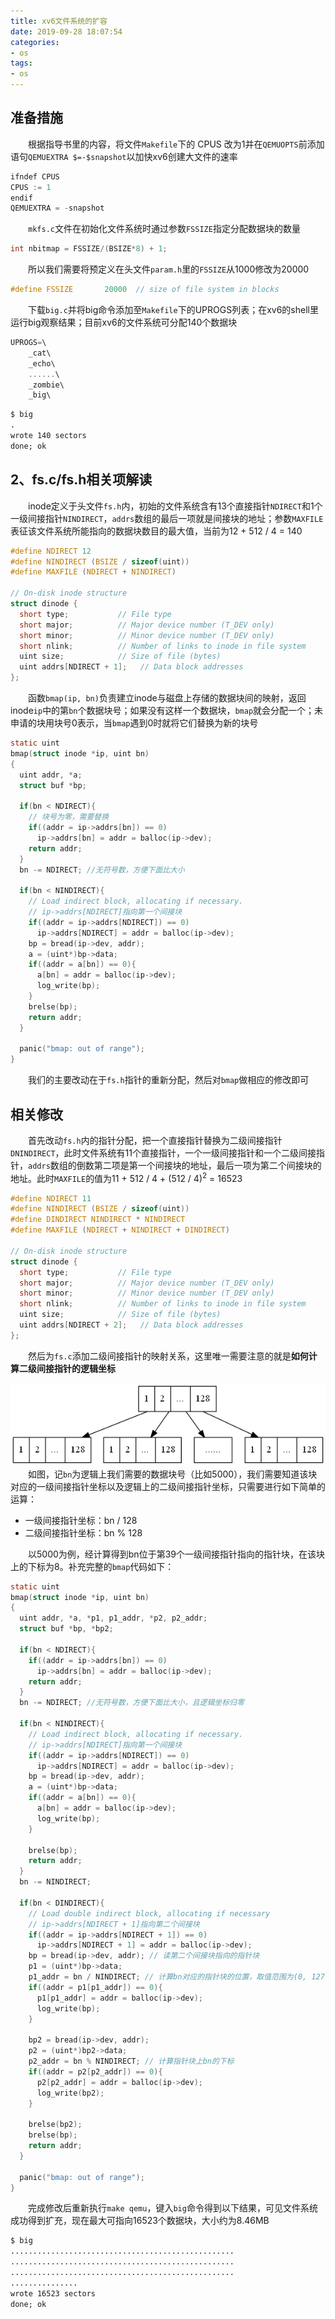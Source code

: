 ```yaml
---
title: xv6文件系统的扩容
date: 2019-09-28 18:07:54
categories:
- os
tags:
- os
---
```


## 准备措施
&emsp;&emsp;根据指导书里的内容，将文件`Makefile`下的 CPUS 改为1并在`QEMUOPTS`前添加语句`QEMUEXTRA $=-$snapshot`以加快xv6创建大文件的速率
```c
ifndef CPUS
CPUS := 1
endif
QEMUEXTRA = -snapshot
``` 
&emsp;&emsp;`mkfs.c`文件在初始化文件系统时通过参数`FSSIZE`指定分配数据块的数量
```c
int nbitmap = FSSIZE/(BSIZE*8) + 1;
```
&emsp;&emsp;所以我们需要将预定义在头文件`param.h`里的`FSSIZE`从1000修改为20000
```c
#define FSSIZE       20000  // size of file system in blocks
```
&emsp;&emsp;下载`big.c`并将big命令添加至`Makefile`下的UPROGS列表；在xv6的shell里运行big观察结果；目前xv6的文件系统可分配140个数据块
```c
UPROGS=\
	_cat\
	_echo\
	......\
	_zombie\
	_big\
```
```markdown
$ big
.
wrote 140 sectors
done; ok
```
## 2、fs.c/fs.h相关项解读
&emsp;&emsp;inode定义于头文件`fs.h`内，初始的文件系统含有13个直接指针`NDIRECT`和1个一级间接指针`NINDIRECT`，`addrs`数组的最后一项就是间接块的地址；参数`MAXFILE`表征该文件系统所能指向的数据块数目的最大值，当前为12 + 512 / 4 = 140
```c
#define NDIRECT 12
#define NINDIRECT (BSIZE / sizeof(uint))
#define MAXFILE (NDIRECT + NINDIRECT)

// On-disk inode structure
struct dinode {
  short type;           // File type
  short major;          // Major device number (T_DEV only)
  short minor;          // Minor device number (T_DEV only)
  short nlink;          // Number of links to inode in file system
  uint size;            // Size of file (bytes)
  uint addrs[NDIRECT + 1];   // Data block addresses
};
```
&emsp;&emsp;函数`bmap(ip, bn)`负责建立inode与磁盘上存储的数据块间的映射，返回inode`ip`中的第`bn`个数据块号；如果没有这样一个数据块，`bmap`就会分配一个；未申请的块用块号0表示，当`bmap`遇到0时就将它们替换为新的块号
```c
static uint
bmap(struct inode *ip, uint bn)
{
  uint addr, *a;
  struct buf *bp;

  if(bn < NDIRECT){
    // 块号为零，需要替换
    if((addr = ip->addrs[bn]) == 0)
      ip->addrs[bn] = addr = balloc(ip->dev);
    return addr;
  }
  bn -= NDIRECT; //无符号数，方便下面比大小

  if(bn < NINDIRECT){
    // Load indirect block, allocating if necessary.
    // ip->addrs[NDIRECT]指向第一个间接块
    if((addr = ip->addrs[NDIRECT]) == 0)
      ip->addrs[NDIRECT] = addr = balloc(ip->dev);
    bp = bread(ip->dev, addr);
    a = (uint*)bp->data;
    if((addr = a[bn]) == 0){
      a[bn] = addr = balloc(ip->dev);
      log_write(bp);
    }
    brelse(bp);
    return addr;
  }

  panic("bmap: out of range");
}
```
&emsp;&emsp;我们的主要改动在于`fs.h`指针的重新分配，然后对`bmap`做相应的修改即可

## 相关修改
&emsp;&emsp;首先改动`fs.h`内的指针分配，把一个直接指针替换为二级间接指针`DNINDIRECT`，此时文件系统有11个直接指针，一个一级间接指针和一个二级间接指针，`addrs`数组的倒数第二项是第一个间接块的地址，最后一项为第二个间接块的地址。此时`MAXFILE`的值为11 + 512 / 4 + (512 / 4)$^2$ = 16523
```c
#define NDIRECT 11
#define NINDIRECT (BSIZE / sizeof(uint))
#define DINDIRECT NINDIRECT * NINDIRECT
#define MAXFILE (NDIRECT + NINDIRECT + DINDIRECT)

// On-disk inode structure
struct dinode {
  short type;           // File type
  short major;          // Major device number (T_DEV only)
  short minor;          // Minor device number (T_DEV only)
  short nlink;          // Number of links to inode in file system
  uint size;            // Size of file (bytes)
  uint addrs[NDIRECT + 2];   // Data block addresses
};
```
&emsp;&emsp;然后为`fs.c`添加二级间接指针的映射关系，这里唯一需要注意的就是**如何计算二级间接指针的逻辑坐标**

![os](https://raw.githubusercontent.com/plumprc/plumprc.github.io/master/_posts/xv6/material/os.png)
&emsp;&emsp;如图，记`bn`为逻辑上我们需要的数据块号（比如5000），我们需要知道该块对应的一级间接指针坐标以及逻辑上的二级间接指针坐标，只需要进行如下简单的运算：
* 一级间接指针坐标：bn / 128
* 二级间接指针坐标：bn % 128

&emsp;&emsp;以5000为例，经计算得到bn位于第39个一级间接指针指向的指针块，在该块上的下标为8。补充完整的`bmap`代码如下：
```c
static uint
bmap(struct inode *ip, uint bn)
{
  uint addr, *a, *p1, p1_addr, *p2, p2_addr;
  struct buf *bp, *bp2;

  if(bn < NDIRECT){
    if((addr = ip->addrs[bn]) == 0)
      ip->addrs[bn] = addr = balloc(ip->dev);
    return addr;
  }
  bn -= NDIRECT; //无符号数，方便下面比大小，且逻辑坐标归零

  if(bn < NINDIRECT){
    // Load indirect block, allocating if necessary.
    // ip->addrs[NDIRECT]指向第一个间接块
    if((addr = ip->addrs[NDIRECT]) == 0)
      ip->addrs[NDIRECT] = addr = balloc(ip->dev);
    bp = bread(ip->dev, addr);
    a = (uint*)bp->data;
    if((addr = a[bn]) == 0){
      a[bn] = addr = balloc(ip->dev);
      log_write(bp);
    }

    brelse(bp);
    return addr;
  }
  bn -= NINDIRECT;

  if(bn < DINDIRECT){
    // Load double indirect block, allocating if necessary
    // ip->addrs[NDIRECT + 1]指向第二个间接块
    if((addr = ip->addrs[NDIRECT + 1]) == 0)
      ip->addrs[NDIRECT + 1] = addr = balloc(ip->dev);
    bp = bread(ip->dev, addr); // 读第二个间接块指向的指针块
    p1 = (uint*)bp->data;
    p1_addr = bn / NINDIRECT; // 计算bn对应的指针块的位置，取值范围为(0, 127)
    if((addr = p1[p1_addr]) == 0){
      p1[p1_addr] = addr = balloc(ip->dev);
      log_write(bp);
    }

    bp2 = bread(ip->dev, addr);
    p2 = (uint*)bp2->data;
    p2_addr = bn % NINDIRECT; // 计算指针块上bn的下标
    if((addr = p2[p2_addr]) == 0){
      p2[p2_addr] = addr = balloc(ip->dev);
      log_write(bp2);
    }

    brelse(bp2);
    brelse(bp);
    return addr;
  }

  panic("bmap: out of range");
}
```
&emsp;&emsp;完成修改后重新执行`make qemu`，键入`big`命令得到以下结果，可见文件系统成功得到扩充，现在最大可指向16523个数据块，大小约为8.46MB
```markdown
$ big
..................................................
..................................................
..................................................
...............
wrote 16523 sectors
done; ok
```